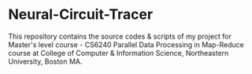 # Neural-Circuit-Tracer
This repository contains the source codes &amp; scripts of my project for Master's level course - CS6240 Parallel Data Processing in Map-Reduce course at College of Computer &amp; Information Science, Northeastern University, Boston MA.
